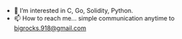 - 👀 I’m interested in C, Go, Solidity, Python.
- 📫 How to reach me... simple communication anytime to bigrocks.918@gmail.com
